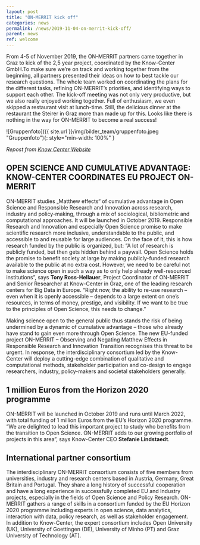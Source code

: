 ```yaml
---
layout: post
title: "ON-MERRIT kick off"
categories: news
permalink: /news/2019-11-04-on-merrit-kick-off/
parent: news
ref: welcome
---
```

From 4-5 of November 2019, the ON-MERRIT partners came together in Graz to kick of the 2,5 year project, coordinated by the Know-Center GmbH.To make sure we’re on track and working together from the beginning, all partners presented their ideas on how to best tackle our research questions. The whole team worked on coordinating the plans for the different tasks, refining ON-MERRIT’s priorities, and identifying ways to support each other. The kick-off meeting was not only very productive, but we also really enjoyed working together. Full of enthusiasm, we even skipped a restaurant visit at lunch-time. Still, the delicious dinner at the restaurant the Steirer in Graz more than made up for this. Looks like there is nothing in the way for ON-MERRIT to become a real success!

![Gruppenfoto]({{ site.url }}/img/bilder_team/gruppenfoto.jpeg "Gruppenfoto"){: style="min-width: 100%" }

<I>Repost from [Know Center Website](https://www.know-center.tugraz.at/en/open-science-and-cumulative-advantage-know-center-coordinates-eu-project-on-merrit/)</I>

## OPEN SCIENCE AND CUMULATIVE ADVANTAGE: KNOW-CENTER COORDINATES EU PROJECT ON-MERRIT

ON-MERRIT studies „Matthew effects“ of cumulative advantage in Open Science and Responsible Research and Innovation across research, industry and policy-making, through a mix of sociological, bibliometric and computational approaches. It will be launched in October 2019.
Responsible Research and Innovation and especially Open Science promise to make scientific research more inclusive, understandable to the public, and accessible to and reusable for large audiences. On the face of it, this is how research funded by the public is organized, but: “A lot of research is publicly funded, but then gets hidden behind a paywall. Open Science holds the promise to benefit society at large by making publicly-funded research available to the public at no extra cost. However, we need to be careful not to make science open in such a way as to only help already well-resourced institutions”, says <b>Tony Ross-Hellauer</b>, Project Coordinator of ON-MERRIT and Senior Researcher at Know-Center in Graz, one of the leading research centers for Big Data in Europe. “Right now, the ability to re-use research – even when it is openly accessible – depends to a large extent on one’s resources, in terms of money, prestige, and visibility. If we want to be true to the principles of Open Science, this needs to change.”

Making science open to the general public thus stands the risk of being undermined by a dynamic of cumulative advantage – those who already have stand to gain even more through Open Science. The new EU-funded project ON-MERRIT – Observing and Negating Matthew Effects in Responsible Research and Innovation Transition recognises this threat to be urgent. In response, the interdisciplinary consortium led by the Know-Center will deploy a cutting-edge combination of qualitative and computational methods, stakeholder participation and co-design to engage researchers, industry, policy-makers and societal stakeholders generally. 

## 1 million Euros from the Horizon 2020 programme

ON-MERRIT will be launched in October 2019 and runs until March 2022, with total funding of 1 million Euros from the EU’s Horizon 2020 programme. “We are delighted to lead this important project to study who benefits from the transition to Open Science. ON-MERRIT adds to our growing portfolio of projects in this area”, says Know-Center CEO <b>Stefanie Lindstaedt</b>.

## International partner consortium

The interdisciplinary ON-MERRIT consortium consists of five members from universities, industry and research centers based in Austria, Germany, Great Britain and Portugal. They share a long history of successful cooperation and have a long experience in successfully completed EU and Industry projects, especially in the fields of Open Science and Policy Research. ON-MERRIT gathers a range of skills in a consortium funded by the EU Horizon 2020 programme including experts in open science, data analytics, interaction with data, policy research, as well as stakeholder engagement. In addition to Know-Center, the expert consortium includes Open University (UK), University of Goettingen (DE), University of Minho (PT) and Graz University of Technology (AT).
